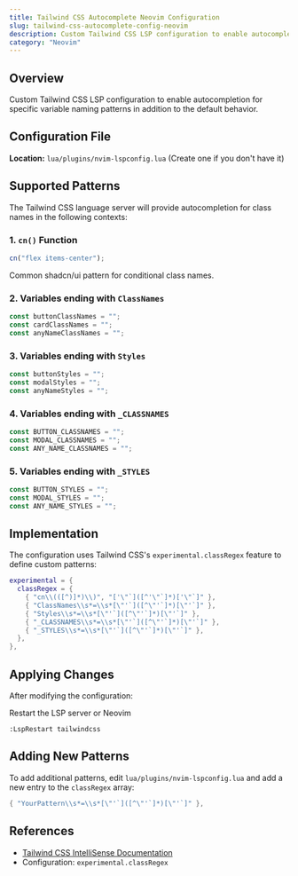 ```yaml
---
title: Tailwind CSS Autocomplete Neovim Configuration
slug: tailwind-css-autocomplete-config-neovim
description: Custom Tailwind CSS LSP configuration to enable autocompletion for specific variable naming patterns
category: "Neovim"
---
```


## Overview

Custom Tailwind CSS LSP configuration to enable autocompletion for specific variable naming patterns in addition to the default behavior.

## Configuration File

**Location:** `lua/plugins/nvim-lspconfig.lua` (Create one if you don't have it)

## Supported Patterns

The Tailwind CSS language server will provide autocompletion for class names in the following contexts:

### 1. `cn()` Function

```javascript
cn("flex items-center");
```

Common shadcn/ui pattern for conditional class names.

### 2. Variables ending with `ClassNames`

```javascript
const buttonClassNames = "";
const cardClassNames = "";
const anyNameClassNames = "";
```

### 3. Variables ending with `Styles`

```javascript
const buttonStyles = "";
const modalStyles = "";
const anyNameStyles = "";
```

### 4. Variables ending with `_CLASSNAMES`

```javascript
const BUTTON_CLASSNAMES = "";
const MODAL_CLASSNAMES = "";
const ANY_NAME_CLASSNAMES = "";
```

### 5. Variables ending with `_STYLES`

```javascript
const BUTTON_STYLES = "";
const MODAL_STYLES = "";
const ANY_NAME_STYLES = "";
```

## Implementation

The configuration uses Tailwind CSS's `experimental.classRegex` feature to define custom patterns:

```lua
experimental = {
  classRegex = {
    { "cn\\(([^)]*)\\)", "['\"`]([^'\"`]*)['\"`]" },
    { "ClassNames\\s*=\\s*[\"'`]([^\"'`]*)[\"'`]" },
    { "Styles\\s*=\\s*[\"'`]([^\"'`]*)[\"'`]" },
    { "_CLASSNAMES\\s*=\\s*[\"'`]([^\"'`]*)[\"'`]" },
    { "_STYLES\\s*=\\s*[\"'`]([^\"'`]*)[\"'`]" },
  },
},
```

## Applying Changes

After modifying the configuration:

Restart the LSP server or Neovim

```vim
:LspRestart tailwindcss
```

## Adding New Patterns

To add additional patterns, edit `lua/plugins/nvim-lspconfig.lua` and add a new entry to the `classRegex` array:

```lua
{ "YourPattern\\s*=\\s*[\"'`]([^\"'`]*)[\"'`]" },
```

## References

- [Tailwind CSS IntelliSense Documentation](https://github.com/tailwindlabs/tailwindcss-intellisense)
- Configuration: `experimental.classRegex`
